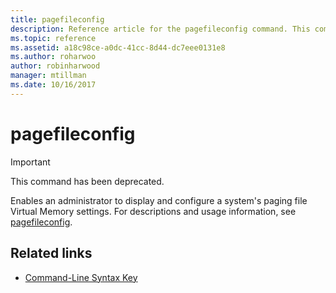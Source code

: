 ```yaml
---
title: pagefileconfig
description: Reference article for the pagefileconfig command. This command has been deprecated and isn't guaranteed to be supported in future releases of Windows.
ms.topic: reference
ms.assetid: a18c98ce-a0dc-41cc-8d44-dc7eee0131e8
ms.author: roharwoo
author: robinharwood
manager: mtillman
ms.date: 10/16/2017
---
```


# pagefileconfig



>[!IMPORTANT]
> This command has been deprecated.

Enables an administrator to display and configure a system's paging file Virtual Memory settings. For descriptions and usage information, see [pagefileconfig](/previous-versions/orphan-topics/ws.10/cc772827(v=ws.10)).

## Related links

- [Command-Line Syntax Key](command-line-syntax-key.md)
